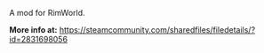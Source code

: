 A mod for RimWorld.


**More info at:**
https://steamcommunity.com/sharedfiles/filedetails/?id=2831698056
